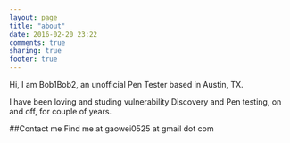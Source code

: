 ```yaml
---
layout: page
title: "about"
date: 2016-02-20 23:22
comments: true
sharing: true
footer: true
---
```


Hi, I am Bob1Bob2, an unofficial Pen Tester based in Austin, TX.

I have been loving and studing vulnerability Discovery and Pen testing, on and off, for couple of years.

##Contact me
Find me at gaowei0525 at gmail dot com



